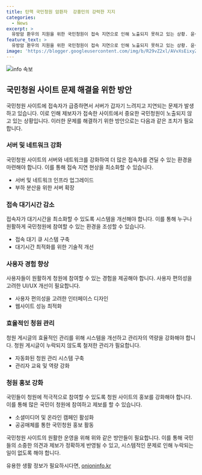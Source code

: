 ```yaml
---
title: 탄핵 국민청원 암환자  강홍민의 강력한 지지
categories:
  - News
excerpt: >
  유방암 환우의 지원을 위한 국민청원이 접속 지연으로 인해 노출되지 못하고 있는 상황. 윤석열 대통령 탄핵 청원과 함께 제보자가 제기한 유방암 치료제 보험 확대 청원에 동의를 구하기 어려움을 호소. 엔허투 치료제의 보험 혜택 부족과 비용 문제에 대한 제보자의 절박한 상황을 설명하며, 국회 국민동의청원 제도에 따른 절차와 윤석열 대통령 탄핵 청원의 상황을 덧붙였다. (단어 수: 74, 글자 수: 452)
feature_text: >
  유방암 환우의 지원을 위한 국민청원이 접속 지연으로 인해 노출되지 못하고 있는 상황. 윤석열 대통령 탄핵 청원과 함께 제보자가 제기한 유방암 치료제 보험 확대 청원에 동의를 구하기 어려움을 호소. 엔허투 치료제의 보험 혜택 부족과 비용 문제에 대한 제보자의 절박한 상황을 설명하며, 국회 국민동의청원 제도에 따른 절차와 윤석열 대통령 탄핵 청원의 상황을 덧붙였다. (단어 수: 74, 글자 수: 452)
image: 'https://blogger.googleusercontent.com/img/b/R29vZ2xl/AVvXsEixyZcFfHzMRdzZMjFBmAUKJYCLCGyLL1o632UiGVXcaFdKo_bkvkuCioo0uUKlGfBVcT3P84aROyZIXSBEx3Aw5nCQ3pTgDom1WDC4m8eifvWiAmWEEVb4x6G_l8C0QH225ldMjyaFvpxGEBGNO37VmDTDMHGhJPq73UglMfDca1-0aw/s1600/blogspot.png'
---
```


<p><img src="https://blogger.googleusercontent.com/img/b/R29vZ2xl/AVvXsEixyZcFfHzMRdzZMjFBmAUKJYCLCGyLL1o632UiGVXcaFdKo_bkvkuCioo0uUKlGfBVcT3P84aROyZIXSBEx3Aw5nCQ3pTgDom1WDC4m8eifvWiAmWEEVb4x6G_l8C0QH225ldMjyaFvpxGEBGNO37VmDTDMHGhJPq73UglMfDca1-0aw/s1600/blogspot.png" alt="info 속보" /></p>

<h2 data-ke-size="size26">국민청원 사이트 문제 해결을 위한 방안</h2>

<p data-ke-size="size16">국민청원 사이트에 접속자가 급증하면서 서버가 갑자기 느려지고 지연되는 문제가 발생하고 있습니다. 이로 인해 제보자가 접속한 사이트에서 중요한 국민청원이 노출되지 않고 있는 상황입니다. 이러한 문제를 해결하기 위한 방안으로는 다음과 같은 조치가 필요합니다.</p>

<h3 data-ke-size="size23">서버 및 네트워크 강화</h3>

<p data-ke-size="size16">국민청원 사이트의 서버와 네트워크를 강화하여 더 많은 접속자를 견딜 수 있는 환경을 마련해야 합니다. 이를 통해 접속 지연 현상을 최소화할 수 있습니다.</p>

<ul>
  <li>서버 및 네트워크 인프라 업그레이드</li>
  <li>부하 분산을 위한 서버 확장</li>
</ul>

<h3 data-ke-size="size23">접속 대기시간 감소</h3>

<p data-ke-size="size16">접속자가 대기시간을 최소화할 수 있도록 시스템을 개선해야 합니다. 이를 통해 누구나 원활하게 국민청원에 참여할 수 있는 환경을 조성할 수 있습니다.</p>

<ul>
  <li>접속 대기 큐 시스템 구축</li>
  <li>대기시간 최적화를 위한 기술적 개선</li>
</ul>

<h3 data-ke-size="size23">사용자 경험 향상</h3>

<p data-ke-size="size16">사용자들이 원활하게 청원에 참여할 수 있는 경험을 제공해야 합니다. 사용자 편의성을 고려한 UI/UX 개선이 필요합니다.</p>

<ul>
  <li>사용자 편의성을 고려한 인터페이스 디자인</li>
  <li>웹사이트 성능 최적화</li>
</ul>

<h3 data-ke-size="size23">효율적인 청원 관리</h3>

<p data-ke-size="size16">청원 게시글의 효율적인 관리를 위해 시스템을 개선하고 관리자의 역량을 강화해야 합니다. 청원 게시글이 누락되지 않도록 철저한 관리가 필요합니다.</p>

<ul>
  <li>자동화된 청원 관리 시스템 구축</li>
  <li>관리자 교육 및 역량 강화</li>
</ul>

<h3 data-ke-size="size23">청원 홍보 강화</h3>

<p data-ke-size="size16">국민들이 청원에 적극적으로 참여할 수 있도록 청원 사이트의 홍보를 강화해야 합니다. 이를 통해 많은 국민이 청원에 참여하고 제보를 할 수 있습니다.</p>

<ul>
  <li>소셜미디어 및 온라인 캠페인 활성화</li>
  <li>공공매체를 통한 국민청원 홍보 활동</li>
</ul>

<p data-ke-size="size16">국민청원 사이트의 원활한 운영을 위해 위와 같은 방안들이 필요합니다. 이를 통해 국민들의 소중한 의견과 제보가 정확하게 반영될 수 있고, 시스템적인 문제로 인해 누락되는 일이 없도록 해야 합니다.</p>
유용한 생활 정보가 필요하시다면, <a href="https://onioninfo.kr" rel="dofollow">onioninfo.kr</a>


